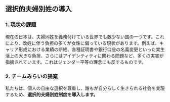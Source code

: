 ## 選択的夫婦別姓の導入

### 1. 現状の課題
現在の日本は、夫婦同姓を義務付けている世界でも数少ない国の一つです。これにより、改姓に伴う負担の多くが女性に偏っている現状があります。例えば、キャリア形成における業績の断絶、各種証明書や銀行口座の名義変更といった実生活上の大きな負担、さらにはアイデンティティに関わる問題など、多くの実害が指摘されています。これはジェンダー平等の理念にも反するものです。

### 2. チームみらいの提案
私たちは、個人の自由な選択を尊重し、誰もが自分らしく生きられる社会を実現するため、**選択的夫婦別姓制度を導入します。**
